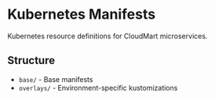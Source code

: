 # Kubernetes Manifests

Kubernetes resource definitions for CloudMart microservices.

## Structure
- `base/` - Base manifests
- `overlays/` - Environment-specific kustomizations
